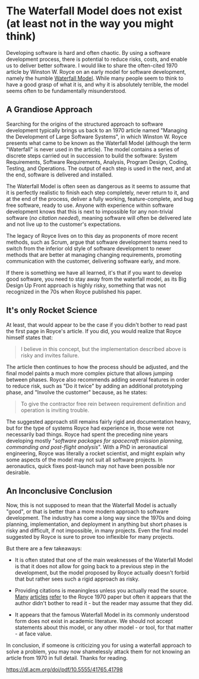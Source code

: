 # The Waterfall Model does not exist (at least not in the way you might think)

Developing software is hard and often chaotic. By using a software development process, there is potential to reduce risks, costs, and enable us to deliver better software. I would like to share the often-cited 1970 article by Winston W. Royce on an early model for software development, namely the humble [Waterfall Model](http://www-scf.usc.edu/~csci201/lectures/Lecture11/royce1970.pdf). While many people seem to think to have a good grasp of what it is, and why it is absolutely terrible, the model seems often to be fundamentally misunderstood.

<h2>A Grandiose Approach</h2>

Searching for the origins of the structured approach to software development typically brings us back to an 1970 article named "Managing the Development of Large Software Systems", in which Winston W. Royce presents what came to be known as the Waterfall Model (although the term "Waterfall" is never used in the article). The model contains a series of discrete steps carried out in succession to build the software: System Requirements, Software Requirements, Analysis, Program Design, Coding, Testing, and Operations. The output of each step is used in the next, and at the end, software is delivered and installed.

The Waterfall Model is often seen as dangerous as it seems to assume that it is perfectly realistic to finish each step completely, never return to it, and at the end of the process, deliver a fully working, feature-complete, and bug free software, ready to use. Anyone with experience within software development knows that this is next to impossible for any non-trivial software (_no citation needed_), meaning software will often be delivered late and not live up to the customer's expectations.

The legacy of Royce lives on to this day as proponents of more recent methods, such as Scrum, argue that software development teams need to switch from the inferior old style of software development to newer methods that are better at managing changing requirements, promoting communication with the customer, delivering software early, and more.

If there is something we have all learned, it's that if you want to develop good software, you need to stay away from the waterfall model, as its Big Design Up Front approach is highly risky, something that was not recognized in the 70s when Royce published his paper.

<h2>It's only Rocket Science</h2>

At least, that would appear to be the case if you didn't bother to read past the first page in Royce's article. If you did, you would realize that Royce himself states that:

> I believe in this concept, but the implementation described above is risky and invites failure.

The article then continues to how the process should be adjusted, and the final model paints a much more complex picture that allows jumping between phases. Royce also recommends adding several features in order to reduce risk, such as "Do it twice" by adding an additional prototyping phase, and "Involve the customer" because, as he states:

> To give the contractor free rein between requirement definition and operation is inviting trouble.

The suggested approach still remains fairly rigid and documentation heavy, but for the type of systems Royce had experience in, those were not necessarily bad things. Royce had spent the preceding nine years developing mostly "_software packages for spacecraft mission planning, commanding and post-flight analysis_". With a PhD in aeronautical engineering, Royce was literally a rocket scientist, and might explain why some aspects of the model may not suit all software projects. In aeronautics, quick fixes post-launch may not have been possible nor desirable.

<h2>An Inconclusive Conclusion</h2>

Now, this is not supposed to mean that the Waterfall Model is actually "good", or that is better than a more modern approach to software development. The industry has come a long way since the 1970s and doing planning, implementation, and deployment in anything but short phases is risky and difficult, if not impossible, in many projects. Even the final model suggested by Royce is sure to prove too inflexible for many projects.

But there are a few takeaways:

* It is often stated that one of the main weaknesses of the Waterfall Model is that it does not allow for going back to a previous step in the development, but the model proposed by Royce actually doesn't forbid that but rather sees such a rigid approach as risky.

* Providing citations is meaningless unless you actually read the source. [Many](https://medium.com/@dsvgroup/what-is-software-development-life-cycle-waterfall-model-58b15eb986bf) [articles](https://www.toolsqa.com/software-testing/waterfall-model/) [refer](https://www.guru99.com/what-is-sdlc-or-waterfall-model.html) to the Royce 1970 paper but often it appears that the author didn't bother to read it - but the reader may assume that they did. 
 
* It appears that the famous Waterfall Model in its commonly understood form does not exist in academic literature. We should not accept statements about this model, or any other model - or tool, for that matter - at face value.

In conclusion, if someone is criticizing you for using a waterfall approach to solve a problem, you may now shamelessly attack them for not knowing an article from 1970 in full detail. Thanks for reading.

https://dl.acm.org/doi/pdf/10.5555/41765.41798

